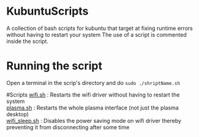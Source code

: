 # KubuntuScripts
A collection of bash scripts for kubuntu that target at fixing runtime errors without having to restart your system
The use of a script is commented inside the script.

# Running the script
Open a terminal in the scrip's directory and do ```sudo ./shriptName.sh```

#Scripts
[wifi.sh](/wifi.sh) : Restarts the wifi driver without having to restart the system <br>
[plasma.sh](/plasma.sh) : Restarts the whole plasma interface (not just the plasma desktop) <br>
[wifi_sleep.sh](/wifi_sleep.sh) : Disables the power saving mode on wifi driver thereby preventing it from disconnecting after some time <br>
